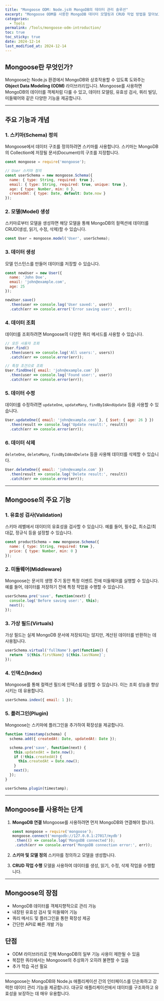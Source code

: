 ```yaml
---
title: "Mongoose ODM: Node.js와 MongoDB의 데이터 관리 솔루션"
excerpt: "Mongoose ODM을 사용한 MongoDB 데이터 모델링과 CRUD 작업 방법을 알아보고, 주요 기능과 장단점을 탐구합니다."
categories:
  - Tools
permalink: /Tools/mongoose-odm-introduction/
toc: true
toc_sticky: true
date: 2024-12-14
last_modified_at: 2024-12-14
---
```


## Mongoose란 무엇인가?

Mongoose는 Node.js 환경에서 MongoDB와 상호작용할 수 있도록 도와주는 **Object Data Modeling (ODM)** 라이브러리입니다. Mongoose를 사용하면 MongoDB의 데이터를 객체처럼 다룰 수 있고, 데이터 모델링, 유효성 검사, 쿼리 빌딩, 미들웨어와 같은 다양한 기능을 제공합니다.

---

## 주요 기능과 개념

### 1. **스키마(Schema) 정의**
Mongoose에서 데이터 구조를 정의하려면 스키마를 사용합니다. 스키마는 MongoDB의 Collection에 저장될 문서(Document)의 구조를 지정합니다.

```javascript
const mongoose = require('mongoose');

// User 스키마 정의
const userSchema = new mongoose.Schema({
  name: { type: String, required: true },
  email: { type: String, required: true, unique: true },
  age: { type: Number, min: 0 },
  createdAt: { type: Date, default: Date.now }
});
```

### 2. **모델(Model) 생성**
스키마로부터 모델을 생성하면 해당 모델을 통해 MongoDB의 컬렉션에 데이터를 CRUD(생성, 읽기, 수정, 삭제)할 수 있습니다.

```javascript
const User = mongoose.model('User', userSchema);
```

### 3. **데이터 생성**
모델 인스턴스를 만들어 데이터를 저장할 수 있습니다.

```javascript
const newUser = new User({
  name: 'John Doe',
  email: 'john@example.com',
  age: 25
});

newUser.save()
  .then(user => console.log('User saved:', user))
  .catch(err => console.error('Error saving user:', err));
```

### 4. **데이터 조회**
데이터를 조회하려면 Mongoose의 다양한 쿼리 메서드를 사용할 수 있습니다.

```javascript
// 모든 사용자 조회
User.find()
  .then(users => console.log('All users:', users))
  .catch(err => console.error(err));

// 특정 조건으로 조회
User.findOne({ email: 'john@example.com' })
  .then(user => console.log('Found user:', user))
  .catch(err => console.error(err));
```

### 5. **데이터 수정**
데이터를 수정하려면 `updateOne`, `updateMany`, `findByIdAndUpdate` 등을 사용할 수 있습니다.

```javascript
User.updateOne({ email: 'john@example.com' }, { $set: { age: 26 } })
  .then(result => console.log('Update result:', result))
  .catch(err => console.error(err));
```

### 6. **데이터 삭제**
`deleteOne`, `deleteMany`, `findByIdAndDelete` 등을 사용해 데이터를 삭제할 수 있습니다.

```javascript
User.deleteOne({ email: 'john@example.com' })
  .then(result => console.log('Delete result:', result))
  .catch(err => console.error(err));
```

---

## Mongoose의 주요 기능

### 1. **유효성 검사(Validation)**
스키마 레벨에서 데이터의 유효성을 검사할 수 있습니다. 예를 들어, 필수값, 최소값/최대값, 정규식 등을 설정할 수 있습니다.

```javascript
const productSchema = new mongoose.Schema({
  name: { type: String, required: true },
  price: { type: Number, min: 0 }
});
```

### 2. **미들웨어(Middleware)**
Mongoose는 문서의 생명 주기 동안 특정 이벤트 전에 미들웨어를 실행할 수 있습니다. 예를 들어, 데이터를 저장하기 전에 특정 작업을 수행할 수 있습니다.

```javascript
userSchema.pre('save', function(next) {
  console.log('Before saving user:', this);
  next();
});
```

### 3. **가상 필드(Virtuals)**
가상 필드는 실제 MongoDB 문서에 저장되지는 않지만, 계산된 데이터를 반환하는 데 사용됩니다.

```javascript
userSchema.virtual('fullName').get(function() {
  return `${this.firstName} ${this.lastName}`;
});
```

### 4. **인덱스(Index)**
Mongoose를 통해 컬렉션 필드에 인덱스를 설정할 수 있습니다. 이는 조회 성능을 향상시키는 데 유용합니다.

```javascript
userSchema.index({ email: 1 });
```

### 5. **플러그인(Plugin)**
Mongoose는 스키마에 플러그인을 추가하여 확장성을 제공합니다.

```javascript
function timestamp(schema) {
  schema.add({ createdAt: Date, updatedAt: Date });

  schema.pre('save', function(next) {
    this.updatedAt = Date.now();
    if (!this.createdAt) {
      this.createdAt = Date.now();
    }
    next();
  });
}

userSchema.plugin(timestamp);
```

---

## Mongoose를 사용하는 단계

1. **MongoDB 연결**
   Mongoose를 사용하려면 먼저 MongoDB와 연결해야 합니다.

   ```javascript
   const mongoose = require('mongoose');
   mongoose.connect('mongodb://127.0.0.1:27017/mydb')
    .then(() => console.log('MongoDB connected'));
    .catch(err => console.error('MongoDB connection error:', err));
   ```

2. **스키마 및 모델 정의**
   스키마를 정의하고 모델을 생성합니다.

3. **CRUD 작업 수행**
   모델을 사용하여 데이터를 생성, 읽기, 수정, 삭제 작업을 수행합니다.

---

## Mongoose의 장점
- MongoDB 데이터를 객체지향적으로 관리 가능
- 내장된 유효성 검사 및 미들웨어 기능
- 쿼리 메서드 및 플러그인을 통한 확장성 제공
- 간단한 API로 빠른 개발 가능

## 단점
- ODM 라이브러리로 인해 MongoDB의 일부 기능 사용이 제한될 수 있음
- 복잡한 쿼리에서는 Mongoose의 추상화가 오히려 불편할 수 있음
- 추가 학습 곡선 필요

---

Mongoose는 MongoDB와 Node.js 애플리케이션 간의 인터페이스를 단순화하고 강력한 데이터 관리 기능을 제공합니다. 대규모 애플리케이션에서 데이터를 구조화하고 유효성을 보장하는 데 매우 유용합니다.

